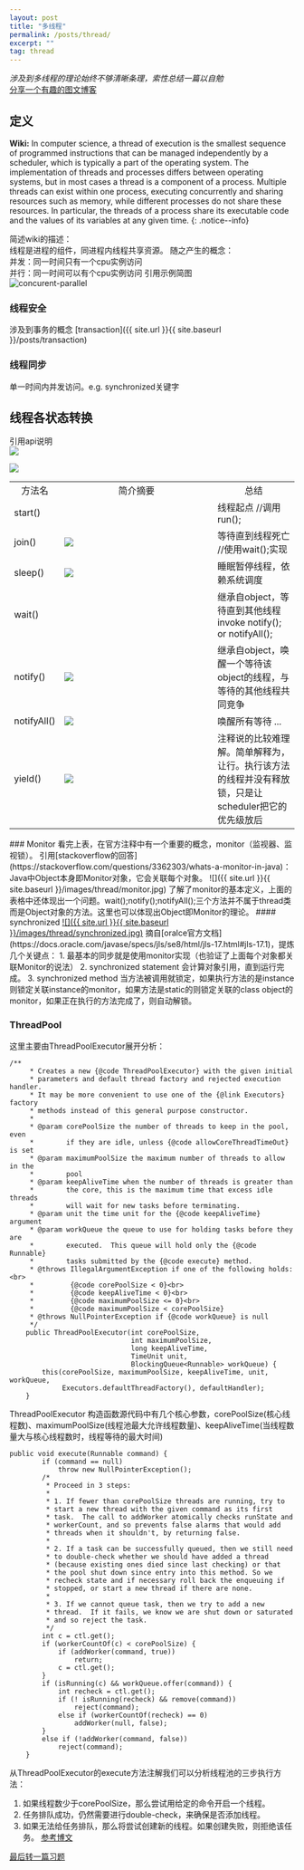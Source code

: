 ```yaml
---
layout: post
title: "多线程"
permalink: /posts/thread/
excerpt: ""
tag: thread
---
```

_涉及到多线程的理论始终不够清晰条理，索性总结一篇以自勉_  
[分享一个有趣的图文博客](https://www.cnblogs.com/xinyuyuanm/archive/2013/05/19/3087596.html)  
## 定义

**Wiki:** In computer science, a thread of execution is the smallest sequence of programmed instructions that can be managed independently by a scheduler, which is typically a part of the operating system. The implementation of threads and processes differs between operating systems, but in most cases a thread is a component of a process. Multiple threads can exist within one process, executing concurrently and sharing resources such as memory, while different processes do not share these resources. In particular, the threads of a process share its executable code and the values of its variables at any given time.
{: .notice--info}

简述wiki的描述：  
线程是进程的组件，同进程内线程共享资源。
随之产生的概念：  
并发：同一时间只有一个cpu实例访问  
并行：同一时间可以有个cpu实例访问
引用示例简图  
<img src="{{ site.url }}{{ site.baseurl }}/images/thread/concurrent-parallel.png" alt="concurent-parallel">

### 线程安全
涉及到事务的概念 [transaction]({{ site.url }}{{ site.baseurl }}/posts/transaction)  
### 线程同步
单一时间内并发访问。e.g. synchronized关键字

## 线程各状态转换
引用api说明  
<a href ="{{ site.url }}{{ site.baseurl }}/images/thread/enum-threadstate.jpg">
<img src="{{ site.url }}{{ site.baseurl }}/images/thread/enum-threadstate.jpg"></a>  

<img src="{{ site.url }}{{ site.baseurl }}/images/thread/thread_states.png">  

<table>
<tr  style="text-align:center;">
    <td style="width:10%">方法名</td>
    <td style="width:60%">简介摘要</td>
    <td style="width:30%">总结</td>
</tr>
<tr>
    <td>start()</td>
    <td>
    </td>
    <td>线程起点  //调用run();</td>
</tr>
<tr>
    <td>join()</td>
    <td><a href ="{{ site.url }}{{ site.baseurl }}/images/thread/thread-join.jpg"><img src="{{ site.url }}{{ site.baseurl}}/images/thread/thread-join.jpg" ></a></td>
    <td>等待直到线程死亡  //使用wait();实现</td>
</tr>
<tr>
    <td>sleep()</td>
    <td><a href ="{{ site.url }}{{ site.baseurl }}/images/thread/thread-sleep.jpg"><img src="{{ site.url }}{{ site.baseurl}}/images/thread/thread-sleep.jpg" ></a></td>
    <td>睡眠暂停线程，依赖系统调度</td>
</tr>
<tr>
    <td>wait()</td>
    <td></td>
    <td>继承自object，等待直到其他线程invoke notify(); or notifyAll();</td>
</tr>
<tr>
    <td>notify()</td>
    <td><a href ="{{ site.url }}{{ site.baseurl }}/images/thread/object-notify.jpg"><img src="{{ site.url }}{{ site.baseurl}}/images/thread/object-notify.jpg" ></a></td>
    <td>继承自object，唤醒一个等待该object的线程，与等待的其他线程共同竞争</td>
</tr>
<tr>
    <td>notifyAll()</td>
    <td><a href ="{{ site.url }}{{ site.baseurl }}/images/thread/object-notifyAll.jpg"><img src="{{ site.url }}{{ site.baseurl}}/images/thread/object-notifyAll.jpg" ></a></td>
    <td>唤醒所有等待 ...</td>
</tr>
<tr>
    <td>yield()</td>
    <td><a href ="{{ site.url }}{{ site.baseurl }}/images/thread/thread-yield.jpg"><img src="{{ site.url }}{{ site.baseurl}}/images/thread/thread-yield.jpg" ></a></td>
    <td>注释说的比较难理解。简单解释为，让行。执行该方法的线程并没有释放锁，只是让scheduler把它的优先级放后</td>
</tr>
</table>
### Monitor
看完上表，在官方注释中有一个重要的概念，monitor（监视器、监视锁）。
引用[stackoverflow的回答](https://stackoverflow.com/questions/3362303/whats-a-monitor-in-java)：
Java中Object本身即Monitor对象，它会关联每个对象。
![]({{ site.url }}{{ site.baseurl }}/images/thread/monitor.jpg)  
了解了monitor的基本定义，上面的表格中还体现出一个问题。wait();notify();notifyAll();三个方法并不属于thread类而是Object对象的方法。这里也可以体现出Object即Monitor的理论。
#### synchronized
<a href="{{ site.url }}{{ site.baseurl }}/images/thread/thread/synchronized.jpg">![]({{ site.url }}{{ site.baseurl }}/images/thread/synchronized.jpg)</a>
摘自[oralce官方文档](https://docs.oracle.com/javase/specs/jls/se8/html/jls-17.html#jls-17.1)，提炼几个关键点：  
1. 最基本的同步就是使用monitor实现（也验证了上面每个对象都关联Monitor的说法）
2. synchronized statement 会计算对象引用，直到运行完成。
3. synchronized method 当方法被调用就锁定，如果执行方法的是instance则锁定关联instance的monitor，如果方法是static的则锁定关联的class object的monitor，如果正在执行的方法完成了，则自动解锁。

### ThreadPool
这里主要由ThreadPoolExecutor展开分析：
```
/**
     * Creates a new {@code ThreadPoolExecutor} with the given initial
     * parameters and default thread factory and rejected execution handler.
     * It may be more convenient to use one of the {@link Executors} factory
     * methods instead of this general purpose constructor.
     *
     * @param corePoolSize the number of threads to keep in the pool, even
     *        if they are idle, unless {@code allowCoreThreadTimeOut} is set
     * @param maximumPoolSize the maximum number of threads to allow in the
     *        pool
     * @param keepAliveTime when the number of threads is greater than
     *        the core, this is the maximum time that excess idle threads
     *        will wait for new tasks before terminating.
     * @param unit the time unit for the {@code keepAliveTime} argument
     * @param workQueue the queue to use for holding tasks before they are
     *        executed.  This queue will hold only the {@code Runnable}
     *        tasks submitted by the {@code execute} method.
     * @throws IllegalArgumentException if one of the following holds:<br>
     *         {@code corePoolSize < 0}<br>
     *         {@code keepAliveTime < 0}<br>
     *         {@code maximumPoolSize <= 0}<br>
     *         {@code maximumPoolSize < corePoolSize}
     * @throws NullPointerException if {@code workQueue} is null
     */
    public ThreadPoolExecutor(int corePoolSize,
                              int maximumPoolSize,
                              long keepAliveTime,
                              TimeUnit unit,
                              BlockingQueue<Runnable> workQueue) {
        this(corePoolSize, maximumPoolSize, keepAliveTime, unit, workQueue,
             Executors.defaultThreadFactory(), defaultHandler);
    }
```
ThreadPoolExecutor 构造函数源代码中有几个核心参数，corePoolSize(核心线程数)、maximumPoolSize(线程池最大允许线程数量)、keepAliveTime(当线程数量大与核心线程数时，线程等待的最大时间)
```
public void execute(Runnable command) {
        if (command == null)
            throw new NullPointerException();
        /*
         * Proceed in 3 steps:
         *
         * 1. If fewer than corePoolSize threads are running, try to
         * start a new thread with the given command as its first
         * task.  The call to addWorker atomically checks runState and
         * workerCount, and so prevents false alarms that would add
         * threads when it shouldn't, by returning false.
         *
         * 2. If a task can be successfully queued, then we still need
         * to double-check whether we should have added a thread
         * (because existing ones died since last checking) or that
         * the pool shut down since entry into this method. So we
         * recheck state and if necessary roll back the enqueuing if
         * stopped, or start a new thread if there are none.
         *
         * 3. If we cannot queue task, then we try to add a new
         * thread.  If it fails, we know we are shut down or saturated
         * and so reject the task.
         */
        int c = ctl.get();
        if (workerCountOf(c) < corePoolSize) {
            if (addWorker(command, true))
                return;
            c = ctl.get();
        }
        if (isRunning(c) && workQueue.offer(command)) {
            int recheck = ctl.get();
            if (! isRunning(recheck) && remove(command))
                reject(command);
            else if (workerCountOf(recheck) == 0)
                addWorker(null, false);
        }
        else if (!addWorker(command, false))
            reject(command);
    }
```
从ThreadPoolExecutor的execute方法注解我们可以分析线程池的三步执行方法：
1. 如果线程数少于corePoolSize，那么尝试用给定的命令开启一个线程。
2. 任务排队成功，仍然需要进行double-check，来确保是否添加线程。
3. 如果无法给任务排队，那么将尝试创建新的线程。如果创建失败，则拒绝该任务。
[参考博文](https://blog.csdn.net/gol_phing/article/details/49032055)

[最后转一篇习题](http://www.importnew.com/12773.html)
